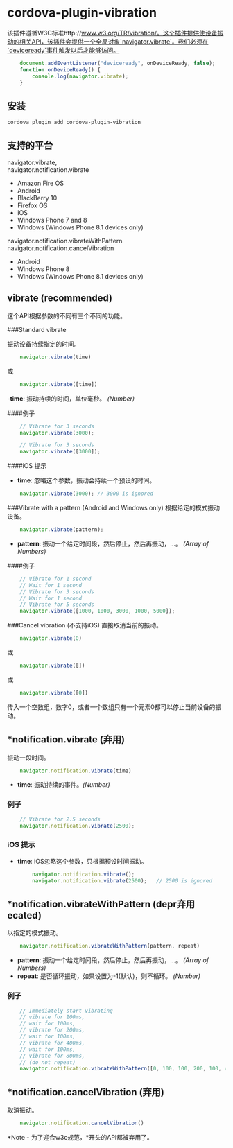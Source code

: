 # cordova-plugin-vibration

该插件遵循W3C标准http://www.w3.org/TR/vibration/。这个插件提供使设备振动的相关API，该插件会提供一个全局对象`navigator.vibrate`。我们必须在`deviceready`事件触发以后才能够访问。

```js
    document.addEventListener("deviceready", onDeviceReady, false);
    function onDeviceReady() {
        console.log(navigator.vibrate);
    }
```
## 安装

    cordova plugin add cordova-plugin-vibration

## 支持的平台

navigator.vibrate,<br />
navigator.notification.vibrate
- Amazon Fire OS
- Android
- BlackBerry 10
- Firefox OS
- iOS
- Windows Phone 7 and 8
- Windows (Windows Phone 8.1 devices only)

navigator.notification.vibrateWithPattern<br />
navigator.notification.cancelVibration
- Android
- Windows Phone 8
- Windows (Windows Phone 8.1 devices only)

## vibrate (recommended)

这个API根据参数的不同有三个不同的功能。

###Standard vibrate

振动设备持续指定的时间。
```js
    navigator.vibrate(time)
```
或
```js
    navigator.vibrate([time])
```

-__time__: 振动持续的时间，单位毫秒。 _(Number)_

####例子
```js
    // Vibrate for 3 seconds
    navigator.vibrate(3000);

    // Vibrate for 3 seconds
    navigator.vibrate([3000]);
```
####iOS 提示

- __time__: 忽略这个参数，振动会持续一个预设的时间。
```js
    navigator.vibrate(3000); // 3000 is ignored
```

###Vibrate with a pattern (Android and Windows only)
根据给定的模式振动设备。
```js
    navigator.vibrate(pattern);   
```
- __pattern__: 振动一个给定时间段，然后停止，然后再振动，...。 _(Array of Numbers)_

####例子
```js
    // Vibrate for 1 second
    // Wait for 1 second
    // Vibrate for 3 seconds
    // Wait for 1 second
    // Vibrate for 5 seconds
    navigator.vibrate([1000, 1000, 3000, 1000, 5000]);
```
###Cancel vibration (不支持iOS)
直接取消当前的振动。
```js
    navigator.vibrate(0)
```
或
```js
    navigator.vibrate([])
```
或
```js
    navigator.vibrate([0])
```
传入一个空数组，数字0，或者一个数组只有一个元素0都可以停止当前设备的振动。

## *notification.vibrate (弃用)

振动一段时间。
```js
    navigator.notification.vibrate(time)
```
- __time__: 振动持续的事件。_(Number)_

### 例子
```js
    // Vibrate for 2.5 seconds
    navigator.notification.vibrate(2500);
```
### iOS 提示

- __time__: iOS忽略这个参数，只根据预设时间振动。
```js
        navigator.notification.vibrate();
        navigator.notification.vibrate(2500);   // 2500 is ignored
```
## *notification.vibrateWithPattern (depr弃用ecated)

以指定的模式振动。
```js
    navigator.notification.vibrateWithPattern(pattern, repeat)
```
- __pattern__: 振动一个给定时间段，然后停止，然后再振动，...。 _(Array of Numbers)_
- __repeat__: 是否循环振动，如果设置为-1(默认)，则不循环。 _(Number)_

### 例子
```js
    // Immediately start vibrating
    // vibrate for 100ms,
    // wait for 100ms,
    // vibrate for 200ms,
    // wait for 100ms,
    // vibrate for 400ms,
    // wait for 100ms,
    // vibrate for 800ms,
    // (do not repeat)
    navigator.notification.vibrateWithPattern([0, 100, 100, 200, 100, 400, 100, 800]);
```
## *notification.cancelVibration (弃用)

取消振动。
```js
    navigator.notification.cancelVibration()
```
*Note - 为了迎合w3c规范，*开头的API都被弃用了。
